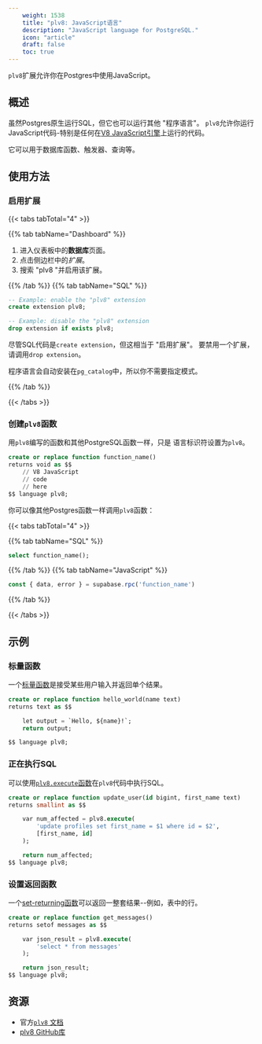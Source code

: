 ```yaml
---
    weight: 1538
    title: "plv8: JavaScript语言"
    description: "JavaScript language for PostgreSQL."
    icon: "article"
    draft: false
    toc: true
---
```


`plv8`扩展允许你在Postgres中使用JavaScript。

## 概述

虽然Postgres原生运行SQL，但它也可以运行其他 "程序语言"。
`plv8`允许你运行JavaScript代码-特别是任何在[V8 JavaScript引擎](https://v8.dev)上运行的代码。

它可以用于数据库函数、触发器、查询等。

## 使用方法

### 启用扩展

{{< tabs tabTotal="4" >}}

  
  
  
  
{{% tab tabName="Dashboard" %}}



1. 进入仪表板中的**数据库**页面。
2. 点击侧边栏中的*扩展*。
3. 搜索 "plv8 "并启用该扩展。



{{% /tab %}}
{{% tab tabName="SQL" %}}



```sql
-- Example: enable the "plv8" extension
create extension plv8;

-- Example: disable the "plv8" extension
drop extension if exists plv8;
```

尽管SQL代码是`create extension`，但这相当于 "启用扩展"。
要禁用一个扩展，请调用`drop extension`。

程序语言会自动安装在`pg_catalog`中，所以你不需要指定模式。



{{% /tab %}}

{{< /tabs >}}

### 创建`plv8`函数

用`plv8`编写的函数和其他PostgreSQL函数一样，只是 语言标识符设置为`plv8`。

```sql
create or replace function function_name()
returns void as $$
    // V8 JavaScript
    // code
    // here
$$ language plv8;
```

你可以像其他Postgres函数一样调用`plv8`函数：

{{< tabs tabTotal="4" >}}

  
  
  
  
{{% tab tabName="SQL" %}}



```sql
select function_name();
```



{{% /tab %}}
{{% tab tabName="JavaScript" %}}



```js
const { data, error } = supabase.rpc('function_name')
```



{{% /tab %}}

{{< /tabs >}}

## 示例

### 标量函数

一个[标量函数](https://plv8.github.io/#scalar-function-calls)是接受某些用户输入并返回单个结果。

```sql
create or replace function hello_world(name text)
returns text as $$

    let output = `Hello, ${name}!`;
    return output;

$$ language plv8;
```

### 正在执行SQL

可以使用[`plv8.execute`函数](https://plv8.github.io/#plv8-execute)在`plv8`代码中执行SQL。

```sql
create or replace function update_user(id bigint, first_name text)
returns smallint as $$

    var num_affected = plv8.execute(
        'update profiles set first_name = $1 where id = $2',
        [first_name, id]
    );

    return num_affected;
$$ language plv8;
```

### 设置返回函数

一个[set-returning函数](https://plv8.github.io/#set-returning-function-calls)可以返回一整套结果--例如，表中的行。

```sql
create or replace function get_messages()
returns setof messages as $$

    var json_result = plv8.execute(
        'select * from messages'
    );

    return json_result;
$$ language plv8;
```

## 资源

- 官方[`plv8` 文档](https://plv8.github.io/)
- [plv8 GitHub库](https://github.com/plv8/plv8)



